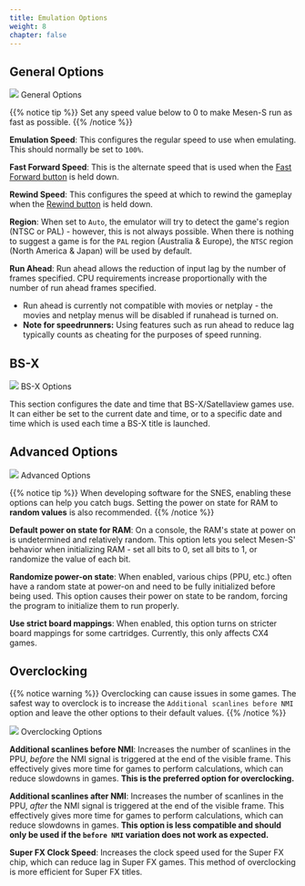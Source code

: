 ```yaml
---
title: Emulation Options
weight: 8
chapter: false
---
```


## General Options ##

<div class="imgBox"><div>
	<img src="/images/EmulationSettings_General.png" />
	<span>General Options</span>
</div></div>

{{% notice tip %}}
Set any speed value below to 0 to make Mesen-S run as fast as possible.
{{% /notice %}}

**Emulation Speed**: This configures the regular speed to use when emulating. This should normally be set to `100%`.

**Fast Forward Speed**: This is the alternate speed that is used when the [Fast Forward button](/configuration/preferences.html#shortcut-keys) is held down.

**Rewind Speed**: This configures the speed at which to rewind the gameplay when the [Rewind button](/configuration/preferences.html#shortcut-keys) is held down.

**Region**: When set to `Auto`, the emulator will try to detect the game's region (NTSC or PAL) - however, this is not always possible.  When there is nothing to suggest a game is for the `PAL` region (Australia & Europe), the `NTSC` region (North America & Japan) will be used by default.

**Run Ahead**: Run ahead allows the reduction of input lag by the number of frames specified. CPU requirements increase proportionally with the number of run ahead frames specified.  

 * Run ahead is currently not compatible with movies or netplay - the movies and netplay menus will be disabled if runahead is turned on.
 * **Note for speedrunners:** Using features such as run ahead to reduce lag typically counts as cheating for the purposes of speed running.

## BS-X ##

<div class="imgBox"><div>
	<img src="/images/EmulationSettings_Bsx.png" />
	<span>BS-X Options</span>
</div></div>

This section configures the date and time that BS-X/Satellaview games use. It can either be set to the current date and time, or to a specific date and time which is used each time a BS-X title is launched.

## Advanced Options ##

<div class="imgBox"><div>
	<img src="/images/EmulationSettings_Advanced.png" />
	<span>Advanced Options</span>
</div></div>

{{% notice tip %}}
When developing software for the SNES, enabling these options can help you catch bugs. Setting the power on state for RAM to **random values** is also recommended.
{{% /notice %}}

**Default power on state for RAM**: On a console, the RAM's state at power on is undetermined and relatively random. This option lets you select Mesen-S' behavior when initializing RAM - set all bits to 0, set all bits to 1, or randomize the value of each bit.

**Randomize power-on state**: When enabled, various chips (PPU, etc.) often have a random state at power-on and need to be fully initialized before being used. This option causes their power on state to be random, forcing the program to initialize them to run properly.

**Use strict board mappings**: When enabled, this option turns on stricter board mappings for some cartridges. Currently, this only affects CX4 games.


## Overclocking ##

{{% notice warning %}}
Overclocking can cause issues in some games. The safest way to overclock is to increase the `Additional scanlines before NMI` option and leave the other options to their default values.
{{% /notice %}}

<div class="imgBox"><div>
	<img src="/images/EmulationSettings_Overclocking.png" />
	<span>Overclocking Options</span>
</div></div>

**Additional scanlines before NMI**: Increases the number of scanlines in the PPU, *before* the NMI signal is triggered at the end of the visible frame. This effectively gives more time for games to perform calculations, which can reduce slowdowns in games. **This is the preferred option for overclocking.**

**Additional scanlines after NMI**: Increases the number of scanlines in the PPU, *after* the NMI signal is triggered at the end of the visible frame. This effectively gives more time for games to perform calculations, which can reduce slowdowns in games. **This option is less compatible and should only be used if the `before NMI` variation does not work as expected.**

**Super FX Clock Speed**: Increases the clock speed used for the Super FX chip, which can reduce lag in Super FX games. This method of overclocking is more efficient for Super FX titles.